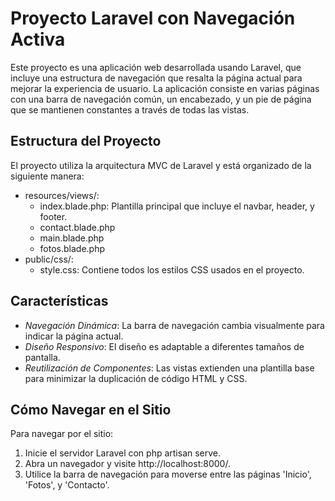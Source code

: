 # Proyecto Laravel con Navegación Activa

Este proyecto es una aplicación web desarrollada usando Laravel, que incluye una estructura de navegación que resalta la página actual para mejorar la experiencia de usuario. La aplicación consiste en varias páginas con una barra de navegación común, un encabezado, y un pie de página que se mantienen constantes a través de todas las vistas.

## Estructura del Proyecto

El proyecto utiliza la arquitectura MVC de Laravel y está organizado de la siguiente manera:

- resources/views/:
  - index.blade.php: Plantilla principal que incluye el navbar, header, y footer.
  - contact.blade.php
  - main.blade.php
  - fotos.blade.php
- public/css/:
  - style.css: Contiene todos los estilos CSS usados en el proyecto.

## Características

- *Navegación Dinámica*: La barra de navegación cambia visualmente para indicar la página actual.
- *Diseño Responsivo*: El diseño es adaptable a diferentes tamaños de pantalla.
- *Reutilización de Componentes*: Las vistas extienden una plantilla base para minimizar la duplicación de código HTML y CSS.

## Cómo Navegar en el Sitio

Para navegar por el sitio:
1. Inicie el servidor Laravel con php artisan serve.
2. Abra un navegador y visite http://localhost:8000/.
3. Utilice la barra de navegación para moverse entre las páginas 'Inicio', 'Fotos', y 'Contacto'.
